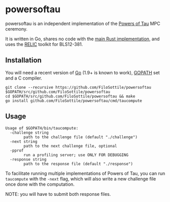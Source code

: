 powersoftau
===========

powersoftau is an independent implementation of the [Powers of Tau](https://z.cash.foundation/blog/powers-of-tau/) MPC ceremony.

It is written in Go, shares no code with the [main Rust implementation](https://github.com/ebfull/powersoftau), and uses the [RELIC](https://github.com/relic-toolkit/relic) toolkit for BLS12-381.

Installation
------------

You will need a recent version of [Go](https://golang.org) (1.9+ is known to work), [GOPATH](https://github.com/golang/go/wiki/SettingGOPATH) set and a C compiler.

```
git clone --recursive https://github.com/FiloSottile/powersoftau $GOPATH/src/github.com/FiloSottile/powersoftau
cd $GOPATH/src/github.com/FiloSottile/powersoftau && make
go install github.com/FiloSottile/powersoftau/cmd/taucompute
```

Usage
-----

```
Usage of $GOPATH/bin/taucompute:
  -challenge string
    	path to the challenge file (default "./challenge")
  -next string
    	path to the next challenge file, optional
  -pprof
    	run a profiling server; use ONLY FOR DEBUGGING
  -response string
    	path to the response file (default "./response")
```

To facilitate running multiple implementations of Powers of Tau, you can run `taucompute` with the `-next` flag, which will also write a new challenge file once done with the computation.

NOTE: you will have to submit both response files.

